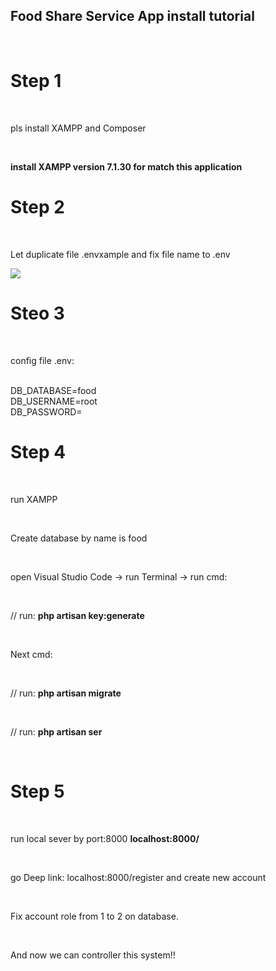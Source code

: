 <h2>Food Share Service App install tutorial</h2>
</br>

<h1>Step 1</h1>
</br>
<p>pls install XAMPP and Composer</p>
</br>
<p><b>install XAMPP version 7.1.30 for match this application</b></p>

<h1>Step 2</h1>
</br>
<p>Let duplicate file .envxample and fix file name to .env</p>
<img src="https://camo.githubusercontent.com/e1550553a089b3cd34cc30cfb98f4440ba48d8bc5de0dc7b08f94ba7090ed3c5/68747470733a2f2f692e6962622e636f2f516678565047542f53637265656e2d53686f742d323032302d30392d31372d61742d322d32372d34342e706e67">

<h1>Steo 3</h1>
</br>
<p>config file .env:</p>
</br>
DB_DATABASE=food
</br>
DB_USERNAME=root
</br>
DB_PASSWORD=
</br>
<h1>Step 4</h1>
</br>
<p>run XAMPP</p>
</br>
<p>Create database by name is food</p>
</br>
<p>open Visual Studio Code -> run Terminal -> run cmd:</p>
</br>
<p>// run: <b>php artisan key:generate</b></p>
</br>
<p>Next cmd:</p>
</br>
<p>// run: <b>php artisan migrate</b></p>
</br>
<p>// run: <b>php artisan ser</b></p>
</br>
<h1>Step 5</h1>
</br>
<p>run local sever by port:8000 <b>localhost:8000/</b></p>
</br>
<p>go Deep link: localhost:8000/register and create new account</p>
</br>
<p>Fix account role from 1 to 2 on database.</p>
</br>
<p> And now we can controller this system!!</p>
</br>
